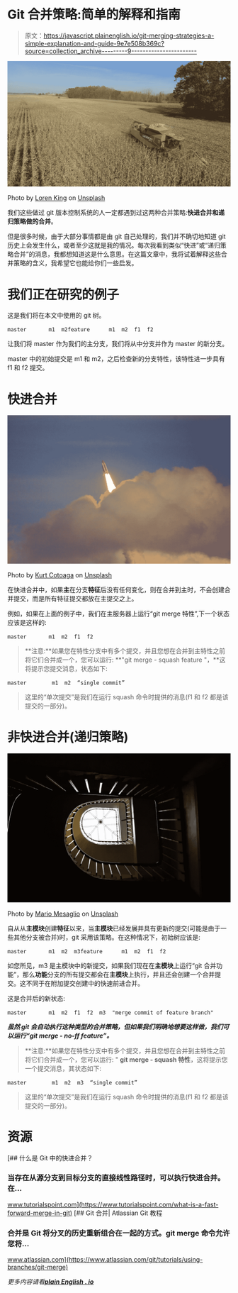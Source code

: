 # Git 合并策略:简单的解释和指南

> 原文：<https://javascript.plainenglish.io/git-merging-strategies-a-simple-explanation-and-guide-9e7e508b369c?source=collection_archive---------9----------------------->

![](img/49f71b9855a0cb2f7e3c2d4fb12084e6.png)

Photo by [Loren King](https://unsplash.com/@kingimaging?utm_source=medium&utm_medium=referral) on [Unsplash](https://unsplash.com?utm_source=medium&utm_medium=referral)

我们这些做过 git 版本控制系统的人一定都遇到过这两种合并策略:**快进合并和递归策略做的合并**。

但是很多时候，由于大部分事情都是由 git 自己处理的，我们并不确切地知道 git 历史上会发生什么，或者至少这就是我的情况。每次我看到类似“快进”或“递归策略合并”的消息，我都想知道这是什么意思。在这篇文章中，我将试着解释这些合并策略的含义，我希望它也能给你们一些启发。

# 我们正在研究的例子

这是我们将在本文中使用的 git 树。

```
master       m1  m2feature      m1  m2  f1  f2
```

让我们将 master 作为我们的主分支，我们将从中分支并作为 master 的新分支。

master 中的初始提交是 m1 和 m2，之后检查新的分支特性，该特性进一步具有 f1 和 f2 提交。

# 快进合并

![](img/c03288d05c7b143fec91759c8bcd20f9.png)

Photo by [Kurt Cotoaga](https://unsplash.com/@kydroon?utm_source=medium&utm_medium=referral) on [Unsplash](https://unsplash.com?utm_source=medium&utm_medium=referral)

在快进合并中，如果**主**在分支**特征**后没有任何变化，则在合并到主时，不会创建合并提交，而是所有特征提交都放在主提交之上。

例如，如果在上面的例子中，我们在主服务器上运行“git merge 特性”,下一个状态应该是这样的:

```
master       m1  m2  f1  f2
```

> **注意:**如果您在特性分支中有多个提交，并且您想在合并到主特性之前将它们合并成一个，您可以运行:
> **"git merge - squash feature "，**这将提示您提交消息，状态如下:

```
master        m1  m2  “single commit”
```

> 这里的“单次提交”是我们在运行 squash 命令时提供的消息(f1 和 f2 都是该提交的一部分)。

# 非快进合并(递归策略)

![](img/788037efbd8c1994fc3f091e96b74765.png)

Photo by [Mario Mesaglio](https://unsplash.com/@seimesa?utm_source=medium&utm_medium=referral) on [Unsplash](https://unsplash.com?utm_source=medium&utm_medium=referral)

自从从**主模块**创建**特征**以来，当**主模块**已经发展并具有更新的提交(可能是由于一些其他分支被合并)时，git 采用该策略。在这种情况下，初始树应该是:

```
master       m1  m2  m3feature      m1  m2  f1  f2
```

如您所见，m3 是主模块中的新提交，如果我们现在在**主模块**上运行“git 合并功能”，那么**功能**分支的所有提交都会在**主模块**上执行，并且还会创建一个合并提交。这不同于在附加提交创建中的快速前进合并。

这是合并后的新状态:

```
master       m1  m2  f1  f2  m3  "merge commit of feature branch"
```

***虽然 git 会自动执行这种类型的合并策略，但如果我们明确地想要这样做，我们可以运行“git merge - no-ff feature”。***

> **注意:**如果您在特性分支中有多个提交，并且您想在合并到主特性之前将它们合并成一个，您可以运行:
> " **git merge - squash 特性**，这将提示您一个提交消息，其状态如下:

```
master        m1  m2  m3  “single commit”
```

> 这里的“单次提交”是我们在运行 squash 命令时提供的消息(f1 和 f2 都是该提交的一部分)。

# 资源

[](https://www.tutorialspoint.com/what-is-a-fast-forward-merge-in-git) [## 什么是 Git 中的快进合并？

### 当存在从源分支到目标分支的直接线性路径时，可以执行快进合并。在…

www.tutorialspoint.com](https://www.tutorialspoint.com/what-is-a-fast-forward-merge-in-git) [](https://www.atlassian.com/git/tutorials/using-branches/git-merge) [## Git 合并| Atlassian Git 教程

### 合并是 Git 将分叉的历史重新组合在一起的方式。git merge 命令允许您将…

www.atlassian.com](https://www.atlassian.com/git/tutorials/using-branches/git-merge) 

*更多内容请看*[***plain English . io***](http://plainenglish.io/)